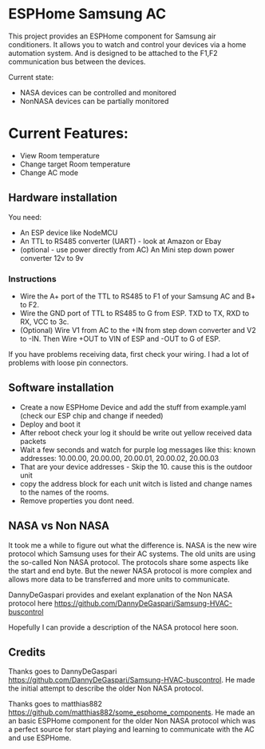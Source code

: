 # ESPHome Samsung AC

This project provides an ESPHome component for Samsung air conditioners. It allows you to watch and control your devices via a home
automation system. And is designed to be attached to the F1,F2 communication bus between the devices.

Current state:
* NASA devices can be controlled and monitored
* NonNASA devices can be partially monitored

# Current Features:
* View Room temperature
* Change target Room temperature
* Change AC mode

## Hardware installation

You need:
* An ESP device like NodeMCU
* An TTL to RS485 converter (UART) - look at Amazon or Ebay
* (optional - use power directly from AC) An Mini step down power converter 12v to 9v

### Instructions
* Wire the A+ port of the TTL to RS485 to F1 of your Samsung AC and B+ to F2.
* Wire the GND port of TTL to RS485 to G from ESP. TXD to TX, RXD to RX, VCC to 3c.
* (Optional) Wire V1 from AC to the +IN from step down converter and V2 to -IN. Then Wire +OUT to VIN of ESP and -OUT to G of ESP.

If you have problems receiving data, first check your wiring. I had a lot of problems with loose pin connectors. 

## Software installation
* Create a now ESPHome Device and add the stuff from example.yaml (check our ESP chip and change if needed)
* Deploy and boot it
* After reboot check your log it should be write out yellow received data packets
* Wait a few seconds and watch for purple log messages like this: known addresses: 10.00.00, 20.00.00, 20.00.01, 20.00.02, 20.00.03 
* That are your device addresses - Skip the 10. cause this is the outdoor unit
* copy the address block for each unit witch is listed and change names to the names of the rooms. 
* Remove properties you dont need.

## NASA vs Non NASA 

It took me a while to figure out what the difference is. NASA is the new wire protocol which Samsung uses for their AC systems. 
The old units are using the so-called Non NASA protocol. The protocols share some aspects like the start and end byte. But the 
newer NASA protocol is more complex and allows more data to be transferred and more units to communicate.

DannyDeGaspari provides and exelant explanation of the Non NASA protocol here https://github.com/DannyDeGaspari/Samsung-HVAC-buscontrol

Hopefully I can provide a description of the NASA protocol here soon.

## Credits

Thanks goes to DannyDeGaspari https://github.com/DannyDeGaspari/Samsung-HVAC-buscontrol. He made the initial attempt to describe the 
older Non NASA protocol.

Thanks goes to matthias882 https://github.com/matthias882/some_esphome_components. He made an an basic ESPHome component 
for the older Non NASA protocol which was a perfect source for start playing and learning to communicate with the AC 
and use ESPHome.

